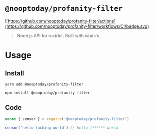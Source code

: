 # `@nooptoday/profanity-filter`

![https://github.com/nooptoday/profanity-filter/actions](https://github.com/nooptoday/profanity-filter/workflows/CI/badge.svg)

> Node.js API for rustrict.
> Built with napi-rs

# Usage

## Install

```
yarn add @nooptoday/profanity-filter
```

```
npm install @nooptoday/profanity-filter
```

## Code

```javascript
const { censor } = require('@nooptoday/profanity-filter')

censor('hello fucking world') // hello f****** world
```
